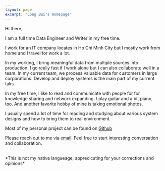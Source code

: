 ```yaml
---
layout: page
excerpt: "Long Bui's Homepage"
---
```


Hi there,

I am a full time Data Engineer and Writer in my free time.

I work for an IT company locates in Ho Chi Minh City but I mostly work from home and I travel for work a lot.

In my working, I bring meaningful data from multiple sources into production. I go really fast if I work alone but I can also collaborate well in a team. In my current team, we process valuable data for customers in large corporations. Develop and deploy systems is the main part of my current taks.

In my free time, I like to read and communicate with people for for knowledge sharing and network expanding. I play guitar and a bit piano, too. And another favorite hobby of mine is taking emotional photos.

I usually spend a lot of time for reading and studying about various system designs and how to bring them to real environment.

Most of my personal project can be found on [Github](https://github.com/longbuivan)

Please reach out to me via [email](mailto:longbuivan95@gmail.com). Feel free to start interesting conversation and collaboration.

<br>
*This is not my native langueage, apprecicating for your corrections and opinions*
